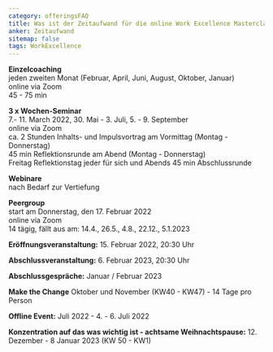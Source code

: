 ```yaml
---
category: offeringsFAQ
title: Was ist der Zeitaufwand für die online Work Excellence Masterclass 2022?
anker: Zeitaufwand
sitemap: false
tags: WorkExcellence
---
```


<p>
<b>Einzelcoaching</b><br>
jeden zweiten Monat (Februar, April, Juni, August, Oktober, Januar)<br>
online via Zoom<br>
45 - 75 min
</p>

<p>
<b>3 x Wochen-Seminar</b><br>
7.- 11. March 2022, 30. Mai - 3. Juli, 5. - 9. September<br>
online via Zoom<br>
ca. 2 Stunden Inhalts- und Impulsvortrag am Vormittag (Montag - Donnerstag)<br>
45 min Reflektionsrunde am Abend (Montag - Donnerstag)<br>
Freitag Reflektionstag jeder für sich und Abends 45 min Abschlussrunde
</p>

<p>
<b>Webinare</b><br> nach Bedarf zur Vertiefung
</p>

<p><b>Peergroup</b><br>
start am Donnerstag, den 17. Februar 2022<br>
online via Zoom<br>
14 tägig, fällt aus am: 14.4., 26.5., 4.8., 22.12., 5.1.2023
</p>

<p><b>Eröffnungsveranstaltung:</b> 15. Februar 2022, 20:30 Uhr</p>
<p><b>Abschlussveranstaltung:</b> 6. Februar 2023, 20:30 Uhr</p>
<p><b>Abschlussgespräche:</b> Januar / Februar 2023</p>

<p><b>Make the Change</b>
Oktober und November (KW40 - KW47) - 14 Tage pro Person
</p>

<p><b>Offline Event:</b> Juli 2022 -  4. - 6. Juli 2022
</p>

<p><b>Konzentration auf das was wichtig ist - achtsame Weihnachtspause:</b>
12. Dezember - 8 Januar 2023 (KW 50 - KW1)
</p>
